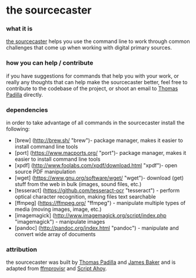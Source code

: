 # the sourcecaster

### what it is

[the sourcecaster](https://datapraxis.github.io/sourcecaster "the sourcecaster") helps you use the command line to work through common challenges that come up when working with digital primary sources. 

### how you can help / contribute

if you have suggestions for commands that help you with your work, or really any thoughts that can help make the sourcecaster better, feel free to contribute to the codebase of the project, or shoot an email to [Thomas Padilla](https://thomaspadilla.org "Thomas Padilla") directly. 

### dependencies

in order to take advantage of all commands in the sourcecaster install the following:
* [brew] (http://brew.sh/ "brew")- package manager, makes it easier to install command line tools
* [port] (https://www.macports.org/ "port")- package manager, makes it easier to install command line tools
* [xpdf] (http://www.foolabs.com/xpdf/download.html "xpdf")- open source PDF manipulation
* [wget] (https://www.gnu.org/software/wget/ "wget")- download (get) stuff from the web in bulk (images, sound files, etc.) 
* [tesseract] (https://github.com/tesseract-ocr "tesseract") - perform optical character recognition, making files text searchable
* [ffmpeg] (https://ffmpeg.org/ "ffmpeg") - manipulate multiple types of media (moving images, image, etc.)
* [imagemagick] (http://www.imagemagick.org/script/index.php "imagemagick") - manipulate images
* [pandoc] (http://pandoc.org/index.html "pandoc") - manipulate and convert wide array of documents

### attribution

the sourcecaster was built by [Thomas Padilla](https://thomaspadilla.org "Thomas Padilla") and [James Baker](https://cradledincaricature.com/ "James Baker") and is adapted from [ffmprovisr](https://amiaopensource.github.io/ffmprovisr/ "ffmprovisr") and [Script Ahoy](http://dd388.github.io/crals/ "Script Ahoy").
